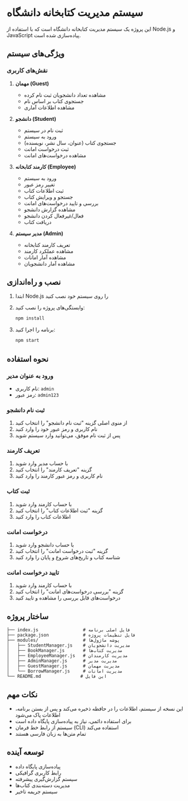 # سیستم مدیریت کتابخانه دانشگاه

این پروژه یک سیستم مدیریت کتابخانه دانشگاه است که با استفاده از Node.js و JavaScript پیاده‌سازی شده است.

## ویژگی‌های سیستم

### نقش‌های کاربری

1. **مهمان (Guest)**
   - مشاهده تعداد دانشجویان ثبت نام کرده
   - جستجوی کتاب بر اساس نام
   - مشاهده اطلاعات آماری

2. **دانشجو (Student)**
   - ثبت نام در سیستم
   - ورود به سیستم
   - جستجوی کتاب (عنوان، سال نشر، نویسنده)
   - ثبت درخواست امانت
   - مشاهده درخواست‌های امانت

3. **کارمند کتابخانه (Employee)**
   - ورود به سیستم
   - تغییر رمز عبور
   - ثبت اطلاعات کتاب
   - جستجو و ویرایش کتاب
   - بررسی و تایید درخواست‌های امانت
   - مشاهده گزارش دانشجو
   - فعال/غیرفعال کردن دانشجو
   - دریافت کتاب

4. **مدیر سیستم (Admin)**
   - تعریف کارمند کتابخانه
   - مشاهده عملکرد کارمند
   - مشاهده آمار امانات
   - مشاهده آمار دانشجویان

## نصب و راه‌اندازی

1. ابتدا Node.js را روی سیستم خود نصب کنید
2. وابستگی‌های پروژه را نصب کنید:
   ```bash
   npm install
   ```

3. برنامه را اجرا کنید:
   ```bash
   npm start
   ```

## نحوه استفاده

### ورود به عنوان مدیر
- نام کاربری: `admin`
- رمز عبور: `admin123`

### ثبت نام دانشجو
1. از منوی اصلی گزینه "ثبت نام دانشجو" را انتخاب کنید
2. نام کاربری و رمز عبور خود را وارد کنید
3. پس از ثبت نام موفق، می‌توانید وارد سیستم شوید

### تعریف کارمند
1. با حساب مدیر وارد شوید
2. گزینه "تعریف کارمند" را انتخاب کنید
3. نام کاربری و رمز عبور کارمند را وارد کنید

### ثبت کتاب
1. با حساب کارمند وارد شوید
2. گزینه "ثبت اطلاعات کتاب" را انتخاب کنید
3. اطلاعات کتاب را وارد کنید

### درخواست امانت
1. با حساب دانشجو وارد شوید
2. گزینه "ثبت درخواست امانت" را انتخاب کنید
3. شناسه کتاب و تاریخ‌های شروع و پایان را وارد کنید

### تایید درخواست امانت
1. با حساب کارمند وارد شوید
2. گزینه "بررسی درخواست‌های امانت" را انتخاب کنید
3. درخواست‌های قابل بررسی را مشاهده و تایید کنید

## ساختار پروژه

```
├── index.js                 # فایل اصلی برنامه
├── package.json             # فایل تنظیمات پروژه
├── modules/                 # پوشه ماژول‌ها
│   ├── StudentManager.js    # مدیریت دانشجویان
│   ├── BookManager.js       # مدیریت کتاب‌ها
│   ├── EmployeeManager.js   # مدیریت کارمندان
│   ├── AdminManager.js      # مدیریت مدیر
│   ├── GuestManager.js      # مدیریت مهمان
│   └── BorrowManager.js     # مدیریت امانات
└── README.md               # این فایل
```

## نکات مهم

- این نسخه از سیستم، اطلاعات را در حافظه ذخیره می‌کند و پس از بستن برنامه، اطلاعات پاک می‌شود
- برای استفاده دائمی، نیاز به پیاده‌سازی پایگاه داده است
- سیستم از رابط خط فرمان (CLI) استفاده می‌کند
- تمام متن‌ها به زبان فارسی هستند

## توسعه آینده

- پیاده‌سازی پایگاه داده
- رابط کاربری گرافیکی
- سیستم گزارش‌گیری پیشرفته
- مدیریت دسته‌بندی کتاب‌ها
- سیستم جریمه تاخیر
